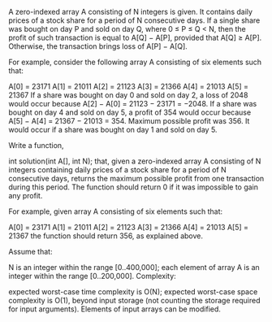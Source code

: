 A zero-indexed array A consisting of N integers is given. It contains daily prices of a stock share for a period of N consecutive days. If a single share was bought on day P and sold on day Q, where 0 ≤ P ≤ Q < N, then the profit of such transaction is equal to A[Q] − A[P], provided that A[Q] ≥ A[P]. Otherwise, the transaction brings loss of A[P] − A[Q].

For example, consider the following array A consisting of six elements such that:

  A[0] = 23171
  A[1] = 21011
  A[2] = 21123
  A[3] = 21366
  A[4] = 21013
  A[5] = 21367
If a share was bought on day 0 and sold on day 2, a loss of 2048 would occur because A[2] − A[0] = 21123 − 23171 = −2048. If a share was bought on day 4 and sold on day 5, a profit of 354 would occur because A[5] − A[4] = 21367 − 21013 = 354. Maximum possible profit was 356. It would occur if a share was bought on day 1 and sold on day 5.

Write a function,

int solution(int A[], int N);
that, given a zero-indexed array A consisting of N integers containing daily prices of a stock share for a period of N consecutive days, returns the maximum possible profit from one transaction during this period. The function should return 0 if it was impossible to gain any profit.

For example, given array A consisting of six elements such that:

  A[0] = 23171
  A[1] = 21011
  A[2] = 21123
  A[3] = 21366
  A[4] = 21013
  A[5] = 21367
the function should return 356, as explained above.

Assume that:

N is an integer within the range [0..400,000];
each element of array A is an integer within the range [0..200,000].
Complexity:

expected worst-case time complexity is O(N);
expected worst-case space complexity is O(1), beyond input storage (not counting the storage required for input arguments).
Elements of input arrays can be modified.
